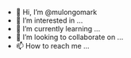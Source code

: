 - 👋 Hi, I’m @mulongomark
- 👀 I’m interested in ...
- 🌱 I’m currently learning ...
- 💞️ I’m looking to collaborate on ...
- 📫 How to reach me ...

<!---
mulongomark/mulongomark is a ✨ special ✨ repository because its `README.md` (this file) appears on your GitHub profile.
You can click the Preview link to take a look at your changes.
--->
